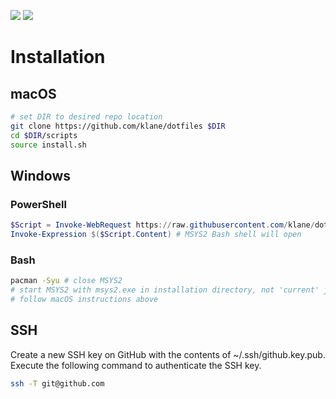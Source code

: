 ![](https://github.com/klane/dotfiles/workflows/Format/badge.svg)
![](https://api.dependabot.com/badges/status?host=github&repo=klane/dotfiles)

# Installation

## macOS

```bash
# set DIR to desired repo location
git clone https://github.com/klane/dotfiles $DIR
cd $DIR/scripts
source install.sh
```

## Windows

### PowerShell

```powershell
$Script = Invoke-WebRequest https://raw.githubusercontent.com/klane/dotfiles/master/scripts/install.ps1
Invoke-Expression $($Script.Content) # MSYS2 Bash shell will open
```

### Bash

```bash
pacman -Syu # close MSYS2
# start MSYS2 with msys2.exe in installation directory, not 'current' junction
# follow macOS instructions above
```

## SSH

Create a new SSH key on GitHub with the contents of ~/.ssh/github.key.pub.
Execute the following command to authenticate the SSH key.

```bash
ssh -T git@github.com
```
